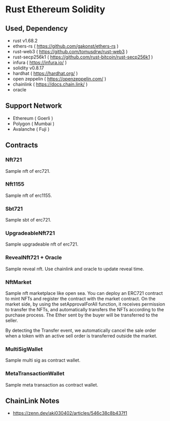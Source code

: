 # Rust Ethereum Solidity

## Used, Dependency

- rust v1.68.2
- ethers-rs ( https://github.com/gakonst/ethers-rs )
- rust-web3 ( https://github.com/tomusdrw/rust-web3 )
- rust-secp256k1 ( https://github.com/rust-bitcoin/rust-secp256k1 )
- infura ( https://infura.io/ )
- solidity v0.8.17
- hardhat ( https://hardhat.org/ )
- open zeppelin ( https://openzeppelin.com/ )
- chainlink ( https://docs.chain.link/ )
- oracle

## Support Network
- Ethereum ( Goerli )
- Polygon ( Mumbai )
- Avalanche ( Fuji )

## Contracts

### Nft721

Sample nft of erc721.

### Nft1155

Sample nft of erc1155.

### Sbt721

Sample sbt of erc721.

### UpgradeableNft721

Sample upgradeable nft of erc721.

### RevealNft721 + Oracle

Sample reveal nft. 
Use chainlink and oracle to update reveal time.

### NftMarket

Sample nft marketplace like open sea.
You can deploy an ERC721 contract to mint NFTs and register the contract with the market contract. On the market side, by using the setApprovalForAll function, it receives permission to transfer the NFTs, and automatically transfers the NFTs according to the purchase process. The Ether sent by the buyer will be transferred to the seller.

By detecting the Transfer event, we automatically cancel the sale order when a token with an active sell order is transferred outside the market.

### MultiSigWallet

Sample multi sig as contract wallet.

### MetaTransactionWallet

Sample meta transaction as contract wallet.

## ChainLink Notes

- https://zenn.dev/aki030402/articles/546c38c8b437f1
